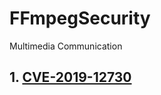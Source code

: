 # FFmpegSecurity
Multimedia  Communication

## 1. [CVE-2019-12730](http://cve.mitre.org/cgi-bin/cvename.cgi?name=CVE-2019-12730)

